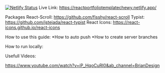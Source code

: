[![Netlify Status](https://api.netlify.com/api/v1/badges/942c2cd4-3948-464d-b2b1-662a9d00d0bc/deploy-status)](https://app.netlify.com/sites/reactportfoliotemplatechewy/deploys)
Live Link: https://reactportfoliotemplatechewy.netlify.app/

Packages
React-Scroll: https://github.com/fisshy/react-scroll
Typist: https://github.com/jstejada/react-typist
React Icons: https://react-icons.github.io/react-icons

How to use this guide:
*How to auto push
*How to create server branches

How to run locally:

Usefull Videos:

https://www.youtube.com/watch?v=iP_HqoCuRI0&ab_channel=BrianDesign
